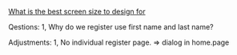[What is the best screen size to design for](http://www.hobo-web.co.uk/best-screen-size/)

Qestions:
1, Why do we register use first name and last name?

Adjustments:
1, No individual register page. => dialog in home.page
